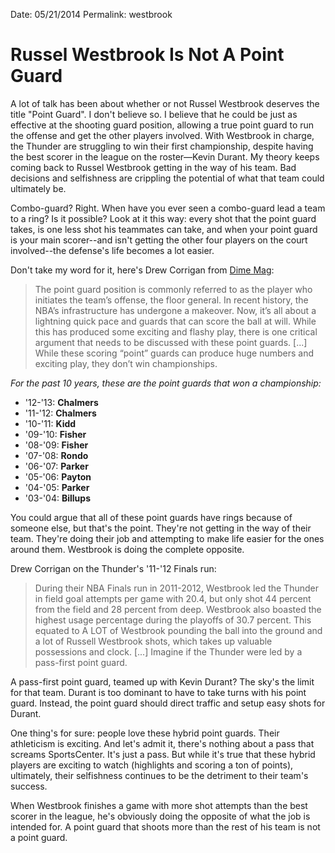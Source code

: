 
Date: 05/21/2014
Permalink: westbrook

# Russel Westbrook Is Not A Point Guard

A lot of talk has been about whether or not Russel Westbrook deserves the title "Point Guard". I don't believe so. I believe that he could be just as effective at the shooting guard position, allowing a true point guard to run the offense and get the other players involved. With Westbrook in charge, the Thunder are struggling to win their first championship, despite having the best scorer in the league on the roster—Kevin Durant. My theory keeps coming back to Russel Westbrook getting in the way of his team. Bad decisions and selfishness are crippling the potential of what that team could ultimately be.

Combo-guard? Right. When have you ever seen a combo-guard lead a team to a ring? Is it possible? Look at it this way: every shot that the point guard takes, is one less shot his teammates can take, and when your point guard is your main scorer--and isn't getting the other four players on the court involved--the defense's life becomes a lot easier. 

Don't take my word for it, here's Drew Corrigan from [Dime Mag](http://dimemag.com/2014/02/scoring-point-guard-super-overrated/):

> The point guard position is commonly referred to as the player who initiates the team’s offense, the floor general. In recent history, the NBA’s infrastructure has undergone a makeover. Now, it’s all about a lightning quick pace and guards that can score the ball at will. While this has produced some exciting and flashy play, there is one critical argument that needs to be discussed with these point guards. [...] While these scoring “point” guards can produce huge numbers and exciting play, they don’t win championships.

*For the past 10 years, these are the point guards that won a championship:*

- '12-'13: **Chalmers**
- '11-'12: **Chalmers**
- '10-'11: **Kidd**
- '09-'10: **Fisher**
- '08-'09: **Fisher**
- '07-'08: **Rondo**
- '06-'07: **Parker**
- '05-'06: **Payton**
- '04-'05: **Parker**
- '03-'04: **Billups**


You could argue that all of these point guards have rings because of someone else, but that's the point. They're not getting in the way of their team. They're doing their job and attempting to make life easier for the ones around them. Westbrook is doing the complete opposite. 

Drew Corrigan on the Thunder's '11-'12 Finals run:

>  During their NBA Finals run in 2011-2012, Westbrook led the Thunder in field goal attempts per game with 20.4, but only shot 44 percent from the field and 28 percent from deep. Westbrook also boasted the highest usage percentage during the playoffs of 30.7 percent. This equated to A LOT of Westbrook pounding the ball into the ground and a lot of Russell Westbrook shots, which takes up valuable possessions and clock. [...] Imagine if the Thunder were led by a pass-first point guard.

A pass-first point guard, teamed up with Kevin Durant? The sky's the limit for that team. Durant is too dominant to have to take turns with his point guard. Instead, the point guard should direct traffic and setup easy shots for Durant. 

One thing's for sure: people love these hybrid point guards. Their athleticism is exciting. And let's admit it, there's nothing about a pass that screams SportsCenter. It's just a pass. But while it's true that these hybrid players are exciting to watch (highlights and scoring a ton of points), ultimately, their selfishness continues to be the detriment to their team's success.

When Westbrook finishes a game with more shot attempts than the best scorer in the league, he's obviously doing the opposite of what the job is intended for. A point guard that shoots more than the rest of his team is not a point guard.
